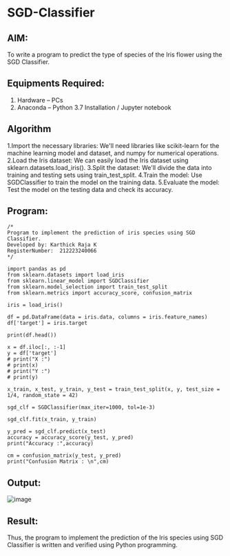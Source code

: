 # SGD-Classifier
## AIM:
To write a program to predict the type of species of the Iris flower using the SGD Classifier.

## Equipments Required:
1. Hardware – PCs
2. Anaconda – Python 3.7 Installation / Jupyter notebook

## Algorithm
1.Import the necessary libraries: We'll need libraries like scikit-learn for the machine learning model and dataset, and numpy for numerical operations.
2.Load the Iris dataset: We can easily load the Iris dataset using sklearn.datasets.load_iris().
3.Split the dataset: We'll divide the data into training and testing sets using train_test_split.
4.Train the model: Use SGDClassifier to train the model on the training data.
5.Evaluate the model: Test the model on the testing data and check its accuracy.

## Program:
```
/*
Program to implement the prediction of iris species using SGD Classifier.
Developed by: Karthick Raja K
RegisterNumber:  212223240066
*/

import pandas as pd
from sklearn.datasets import load_iris
from sklearn.linear_model import SGDClassifier
from sklearn.model_selection import train_test_split
from sklearn.metrics import accuracy_score, confusion_matrix

iris = load_iris()

df = pd.DataFrame(data = iris.data, columns = iris.feature_names)
df['target'] = iris.target

print(df.head())

x = df.iloc[:, :-1]
y = df['target']
# print("X :")
# print(x)
# print("Y :")
# print(y)

x_train, x_test, y_train, y_test = train_test_split(x, y, test_size = 1/4, random_state = 42)

sgd_clf = SGDClassifier(max_iter=1000, tol=1e-3)

sgd_clf.fit(x_train, y_train)

y_pred = sgd_clf.predict(x_test)
accuracy = accuracy_score(y_test, y_pred)
print("Accuracy :",accuracy)

cm = confusion_matrix(y_test, y_pred)
print("Confusion Matrix : \n",cm)
```

## Output:

![image](https://github.com/user-attachments/assets/65f9a673-ce7d-4e59-92ba-fcf4193f76ba)


## Result:
Thus, the program to implement the prediction of the Iris species using SGD Classifier is written and verified using Python programming.
